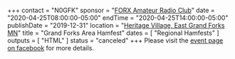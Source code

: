 +++
contact = "N0GFK"
sponsor = "[FORX Amateur Radio Club](http://www.wa0jxt.org/)"
date = "2020-04-25T08:00:00-05:00"
endTime = "2020-04-25T14:00:00-05:00"
publishDate = "2019-12-31"
location = "[Heritage Village, East Grand Forks MN](/places/heritage-village-east-grand-forks/)"
title = "Grand Forks Area Hamfest"
dates = [ "Regional Hamfests" ]
outputs = [ "HTML" ]
status = "canceled"
+++
Please visit the
[event page on facebook](https://www.facebook.com/events/500083697514759/)
for more details.
